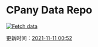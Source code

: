 # CPany Data Repo

[![Fetch data](https://github.com/yjl9903/CPany/actions/workflows/fetch.yml/badge.svg)](https://github.com/yjl9903/CPany/actions/workflows/fetch.yml)

<!-- START_SECTION: update_time -->
更新时间：[2021-11-11 00:52](https://www.timeanddate.com/worldclock/fixedtime.html?msg=Fetch+data&iso=20211111T005238&p1=237)
<!-- END_SECTION: update_time -->
